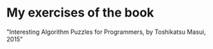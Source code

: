 # My exercises of the book
"Interesting Algorithm Puzzles for Programmers, by Toshikatsu Masui, 2015"

